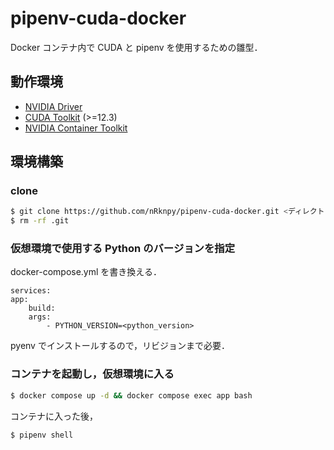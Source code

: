 # pipenv-cuda-docker

Docker コンテナ内で CUDA と pipenv を使用するための雛型．

## 動作環境

- [NVIDIA Driver](https://www.nvidia.co.jp/Download/index.aspx)
- [CUDA Toolkit](https://developer.nvidia.com/cuda-downloads) (>=12.3)
- [NVIDIA Container Toolkit](https://docs.nvidia.com/datacenter/cloud-native/container-toolkit/latest/install-guide.html)

## 環境構築

### clone

```sh
$ git clone https://github.com/nRknpy/pipenv-cuda-docker.git <ディレクトリ名>
$ rm -rf .git
```

### 仮想環境で使用する Python のバージョンを指定

docker-compose.yml を書き換える．

```
services:
app:
    build:
    args:
        - PYTHON_VERSION=<python_version>
```

pyenv でインストールするので，リビジョンまで必要．

### コンテナを起動し，仮想環境に入る

```sh
$ docker compose up -d && docker compose exec app bash
```

コンテナに入った後，

```sh
$ pipenv shell
```

